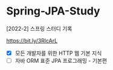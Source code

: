# Spring-JPA-Study
[2022-2] 스프링 스터디 기록

https://bit.ly/3RlcArL

- [x] 모든 개발자를 위한 HTTP 웹 기본 지식
- [ ] 자바 ORM 표준 JPA 프로그래밍 - 기본편
